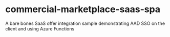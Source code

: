 # commercial-marketplace-saas-spa
A bare bones SaaS offer integration sample demonstrating AAD SSO on the client and using Azure Functions
